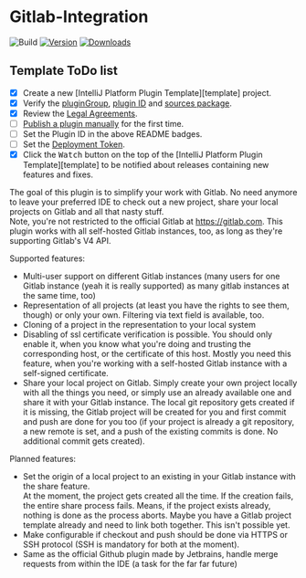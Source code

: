 # Gitlab-Integration

![Build](https://github.com/Xeonkryptos/Gitlab-Integration/workflows/Build/badge.svg)
[![Version](https://img.shields.io/jetbrains/plugin/v/PLUGIN_ID.svg)](https://plugins.jetbrains.com/plugin/PLUGIN_ID)
[![Downloads](https://img.shields.io/jetbrains/plugin/d/PLUGIN_ID.svg)](https://plugins.jetbrains.com/plugin/PLUGIN_ID)

## Template ToDo list

- [x] Create a new [IntelliJ Platform Plugin Template][template] project.
- [x] Verify the [pluginGroup](/gradle.properties), [plugin ID](/src/main/resources/META-INF/plugin.xml)
  and [sources package](/src/main/kotlin).
- [x] Review the [Legal Agreements](https://plugins.jetbrains.com/docs/marketplace/legal-agreements.html).
- [ ] [Publish a plugin manually](https://www.jetbrains.org/intellij/sdk/docs/basics/getting_started/publishing_plugin.html)
  for the first time.
- [ ] Set the Plugin ID in the above README badges.
- [ ] Set the [Deployment Token](https://plugins.jetbrains.com/docs/marketplace/plugin-upload.html).
- [x] Click the <kbd>Watch</kbd> button on the top of the [IntelliJ Platform Plugin Template][template] to be notified
  about releases containing new features and fixes.

<!-- Plugin description -->
The goal of this plugin is to simplify your work with Gitlab. No need anymore to leave your preferred IDE to check out a
new project, share your local projects on Gitlab and all that nasty stuff.<br/>
Note, you're not restricted to the official Gitlab at https://gitlab.com. This plugin works with all self-hosted Gitlab
instances, too, as long as they're supporting Gitlab's V4 API.

Supported features:

* Multi-user support on different Gitlab instances (many users for one Gitlab instance (yeah it is really supported) as
  many gitlab instances at the same time, too)
* Representation of all projects (at least you have the rights to see them, though) or only your own. Filtering via text
  field is available, too.
* Cloning of a project in the representation to your local system
* Disabling of ssl certificate verification is possible. You should only enable it, when you know what you're doing and
  trusting the corresponding host, or the certificate of this host. Mostly you need this feature, when you're working
  with a self-hosted Gitlab instance with a self-signed certificate.
* Share your local project on Gitlab. Simply create your own project locally with all the things you need, or simply use
  an already available one and share it with your Gitlab instance. The local git repository gets created if it is
  missing, the Gitlab project will be created for you and first commit and push are done for you too (if your project is
  already a git repository, a new remote is set, and a push of the existing commits is done. No additional commit gets
  created).

Planned features:

* Set the origin of a local project to an existing in your Gitlab instance with the share feature.<br/>
  At the moment, the project gets created all the time. If the creation fails, the entire share process fails. Means, if
  the project exists already, nothing is done as the process aborts. Maybe you have a Gitlab project template already
  and need to link both together. This isn't possible yet.
* Make configurable if checkout and push should be done via HTTPS or SSH protocol (SSH is mandatory for both at the
  moment).
* Same as the official Github plugin made by Jetbrains, handle merge requests from within the IDE (a task for the far
  far future)

<!-- Plugin description end -->
